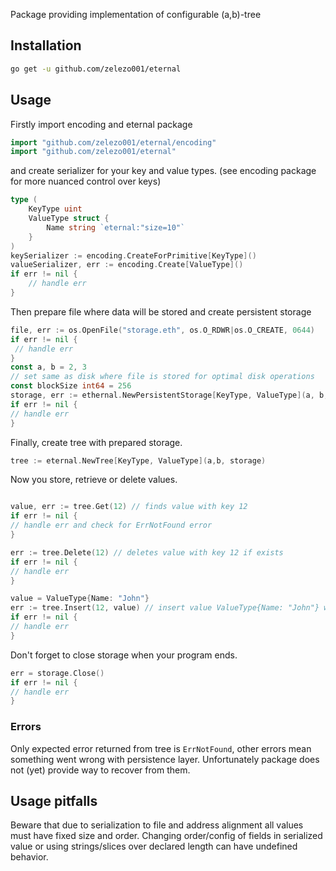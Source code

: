 [//]: # (# Eternal)

Package providing implementation of configurable (a,b)-tree

## Installation

```bash 
go get -u github.com/zelezo001/eternal
```

## Usage

Firstly import encoding and eternal package 
```go
import "github.com/zelezo001/eternal/encoding"
import "github.com/zelezo001/eternal"

```
and create serializer for your key and value types. (see encoding package for more nuanced control over keys)
```go
type (
    KeyType uint
    ValueType struct {
		Name string `eternal:"size=10"`
    }
)
keySerializer := encoding.CreateForPrimitive[KeyType]()
valueSerializer, err := encoding.Create[ValueType]()
if err != nil { 
	// handle err
}
```
Then prepare file where data will be stored and create persistent storage
```go
file, err := os.OpenFile("storage.eth", os.O_RDWR|os.O_CREATE, 0644)
if err != nil {
 // handle err
}
const a, b = 2, 3
// set same as disk where file is stored for optimal disk operations
const blockSize int64 = 256 
storage, err := ethernal.NewPersistentStorage[KeyType, ValueType](a, b, blockSize, file, keySerializer, valueSerializer)
if err != nil {
// handle err
}
```
Finally, create tree with prepared storage.
```go
tree := eternal.NewTree[KeyType, ValueType](a,b, storage)

```

Now you store, retrieve or delete values.

```go

value, err := tree.Get(12) // finds value with key 12
if err != nil {
// handle err and check for ErrNotFound error
}

err := tree.Delete(12) // deletes value with key 12 if exists
if err != nil {
// handle err
}

value = ValueType{Name: "John"}
err := tree.Insert(12, value) // insert value ValueType{Name: "John"} with key 12
if err != nil {
// handle err
}

```

Don't forget to close storage when your program ends.
```go
err = storage.Close() 
if err != nil {
// handle err
}
```

### Errors 
Only expected error returned from tree is `ErrNotFound`, other errors mean something went wrong with persistence layer.
Unfortunately package does not (yet) provide way to recover from them.

## Usage pitfalls 
Beware that due to serialization to file and address alignment all values must have fixed size and order. 
Changing order/config of fields in serialized value or using strings/slices over declared length can have undefined behavior.